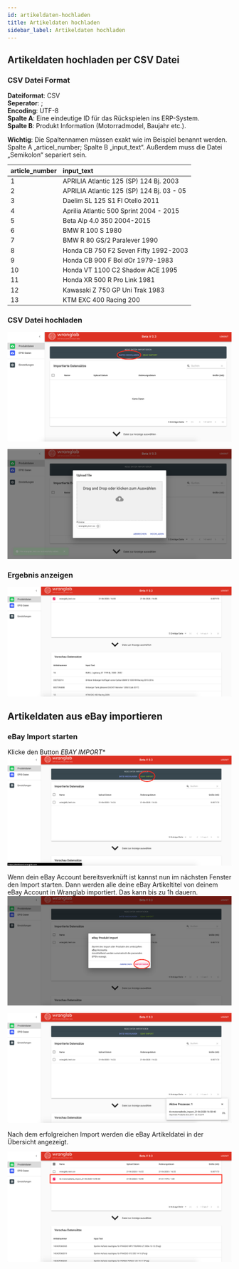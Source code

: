 ```yaml
---
id: artikeldaten-hochladen
title: Artikeldaten hochladen
sidebar_label: Artikeldaten hochladen
---
```


## Artikeldaten hochladen per CSV Datei

### CSV Datei Format

**Dateiformat**: CSV <br>
**Seperator**: ; <br>
**Encoding**: UTF-8 <br>
**Spalte A**: Eine eindeutige ID für das Rückspielen ins ERP-System. <br>
**Spalte B**: Produkt Information (Motorradmodel, Baujahr etc.).

**Wichtig**: Die Spaltennamen müssen exakt wie im Beispiel benannt werden. 
Spalte A „articel_number; Spalte B „input_text“. Außerdem muss die Datei „Semikolon“ separiert sein.


| article_number | input_text                                    |
|:-------------  |:--------------                                |
| 1              | APRILIA Atlantic 125 (SP) 124  Bj. 2003       | 
| 2              | APRILIA Atlantic 125 (SP) 124  Bj. 03 - 05    | 
| 3              | Daelim SL 125 S1 FI Otello 2011               | 
| 4              | Aprilia Atlantic 500 Sprint 2004 - 2015       |
| 5              | Beta Alp 4.0 350 2004-2015                    |
| 6              | BMW R 100 S 1980                              |
| 7              | BMW R 80 GS/2 Paralever 1990                  |
| 8              | Honda CB 750 F2 Seven Fifty 1992-2003         |
| 9              | Honda CB 900 F Bol dOr 1979-1983              |
| 10             | Honda VT 1100 C2 Shadow ACE 1995              |
| 11             | Honda XR 500 R Pro Link 1981                  |
| 12             | Kawasaki Z 750 GP Uni Trak 1983               |
| 13             | KTM EXC 400 Racing 200                        |

### CSV Datei hochladen

![upload-file](assets/upload-file.png)

![upload-file-2](assets/upload-file-2.png)

### Ergebnis anzeigen

![upload-file-result](assets/upload-file-result.png)

## Artikeldaten aus eBay importieren

### eBay Import starten
Klicke den Button *EBAY IMPORT**
![start-ebay-import-1](assets/start-ebay-import-1.png)

Wenn dein eBay Account bereitsverknüft ist kannst nun im nächsten Fenster den Import starten.
Dann werden alle deine eBay Artikeltitel von deinem eBay Account in Wranglab importiert.
Das kann bis zu 1h dauern.
![start-ebay-import-2](assets/start-ebay-import-2.png)

![start-ebay-import-3](assets/start-ebay-import-3.png)

Nach dem erfolgreichen Import werden die eBay Artikeldatei in der Übersicht angezeigt.

![start-ebay-import-4](assets/start-ebay-import-4.png)